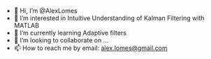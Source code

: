 - 👋 Hi, I’m @AlexLomes
- 👀 I’m interested in Intuitive Understanding of Kalman Filtering with MATLAB
- 🌱 I’m currently learning Adaptive filters
- 💞️ I’m looking to collaborate on ...
- 📫 How to reach me by email: alex.lomes@gmail.com

<!---
AlexLomes/AlexLomes is a ✨ special ✨ repository because its `README.md` (this file) appears on your GitHub profile.
You can click the Preview link to take a look at your changes.
--->
